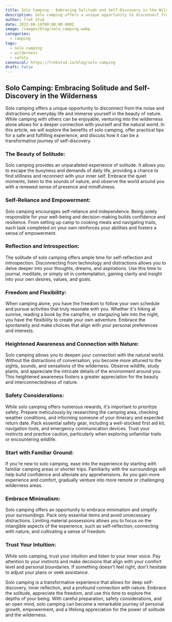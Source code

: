 ```yaml
---
title: Solo Camping - Embracing Solitude and Self-Discovery in the Wilderness
description: Solo camping offers a unique opportunity to disconnect from the noise and distractions of everyday life and immerse yourself in the beauty of nature.
author: Trek Stud
date: 2022-08-19T00:00:00.000Z
image: /images/blog/solo_camping.webp
categories:
  - camping
tags:
  - solo camping
  - wilderness
  - safety
canonical: https://trekstud.io/blog/solo-camping
draft: false
---  
```


## Solo Camping: Embracing Solitude and Self-Discovery in the Wilderness

Solo camping offers a unique opportunity to disconnect from the noise and distractions of everyday life and immerse yourself in the beauty of nature. While camping with others can be enjoyable, venturing into the wilderness alone allows for a deeper connection with yourself and the natural world. In this article, we will explore the benefits of solo camping, offer practical tips for a safe and fulfilling experience, and discuss how it can be a transformative journey of self-discovery.

### The Beauty of Solitude:
Solo camping provides an unparalleled experience of solitude. It allows you to escape the busyness and demands of daily life, providing a chance to find stillness and reconnect with your inner self. Embrace the quiet moments, listen to the sounds of nature, and observe the world around you with a renewed sense of presence and mindfulness.

### Self-Reliance and Empowerment:
Solo camping encourages self-reliance and independence. Being solely responsible for your well-being and decision-making builds confidence and resilience. From setting up camp to cooking meals and navigating trails, each task completed on your own reinforces your abilities and fosters a sense of empowerment.

### Reflection and Introspection:
The solitude of solo camping offers ample time for self-reflection and introspection. Disconnecting from technology and distractions allows you to delve deeper into your thoughts, dreams, and aspirations. Use this time to journal, meditate, or simply sit in contemplation, gaining clarity and insight into your own desires, values, and goals.

### Freedom and Flexibility:
When camping alone, you have the freedom to follow your own schedule and pursue activities that truly resonate with you. Whether it's hiking at sunrise, reading a book by the campfire, or stargazing late into the night, you have the flexibility to create your own adventure. Embrace the spontaneity and make choices that align with your personal preferences and interests.

### Heightened Awareness and Connection with Nature:
Solo camping allows you to deepen your connection with the natural world. Without the distractions of conversation, you become more attuned to the sights, sounds, and sensations of the wilderness. Observe wildlife, study plants, and appreciate the intricate details of the environment around you. This heightened awareness fosters a greater appreciation for the beauty and interconnectedness of nature.

### Safety Considerations:
While solo camping offers numerous rewards, it's important to prioritize safety. Prepare meticulously by researching the camping area, checking weather conditions, and informing someone of your itinerary and expected return date. Pack essential safety gear, including a well-stocked first aid kit, navigation tools, and emergency communication devices. Trust your instincts and practice caution, particularly when exploring unfamiliar trails or encountering wildlife.

### Start with Familiar Ground:
If you're new to solo camping, ease into the experience by starting with familiar camping areas or shorter trips. Familiarity with the surroundings will help build confidence and alleviate any apprehensions. As you gain more experience and comfort, gradually venture into more remote or challenging wilderness areas.

### Embrace Minimalism:
Solo camping offers an opportunity to embrace minimalism and simplify your surroundings. Pack only essential items and avoid unnecessary distractions. Limiting material possessions allows you to focus on the intangible aspects of the experience, such as self-reflection, connecting with nature, and cultivating a sense of freedom.

### Trust Your Intuition:
While solo camping, trust your intuition and listen to your inner voice. Pay attention to your instincts and make decisions that align with your comfort level and personal boundaries. If something doesn't feel right, don't hesitate to adjust your plans or seek assistance.

Solo camping is a transformative experience that allows for deep self-discovery, inner reflection, and a profound connection with nature. Embrace the solitude, appreciate the freedom, and use this time to explore the depths of your being. With careful preparation, safety considerations, and an open mind, solo camping can become a remarkable journey of personal growth, empowerment, and a lifelong appreciation for the power of solitude and the wilderness.
